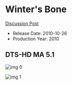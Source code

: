 # Winter's Bone

[Discussion Post](https://www.avsforum.com/threads/bass-eq-for-filtered-movies.2995212/post-59720240)

* Release Date: 2010-10-26
* Production Year: 2010

## DTS-HD MA 5.1

![img 0](https://i.imgur.com/WqMWgAw.jpg)

![img 1](https://i.imgur.com/bQL7qUq.png)

